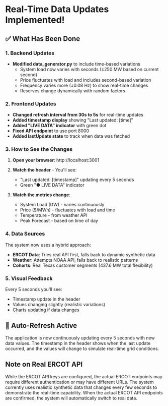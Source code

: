 # Real-Time Data Updates Implemented!

## ✅ What Has Been Done

### 1. Backend Updates
- **Modified data_generator.py** to include time-based variations
  - System load now varies with seconds (±250 MW based on current second)
  - Price fluctuates with load and includes second-based variation
  - Frequency varies more (±0.08 Hz) to show real-time changes
  - Reserves change dynamically with random factors

### 2. Frontend Updates
- **Changed refresh interval from 30s to 5s** for real-time updates
- **Added timestamp display** showing "Last updated: [time]"
- **Added "LIVE DATA" indicator** with green dot
- **Fixed API endpoint** to use port 8000
- **Added lastUpdate state** to track when data was fetched

### 3. How to See the Changes

1. **Open your browser**: http://localhost:3001
2. **Watch the header** - You'll see:
   - "Last updated: [timestamp]" updating every 5 seconds
   - Green "● LIVE DATA" indicator

3. **Watch the metrics change**:
   - System Load (GW) - varies continuously
   - Price ($/MWh) - fluctuates with load and time
   - Temperature - from weather API
   - Peak Forecast - based on time of day

### 4. Data Sources

The system now uses a hybrid approach:
- **ERCOT Data**: Tries real API first, falls back to dynamic synthetic data
- **Weather**: Attempts NOAA API, falls back to realistic patterns
- **Cohorts**: Real Texas customer segments (437.6 MW total flexibility)

### 5. Visual Feedback

Every 5 seconds you'll see:
- Timestamp update in the header
- Values changing slightly (realistic variations)
- Charts updating if data changes

## 🔄 Auto-Refresh Active

The application is now continuously updating every 5 seconds with new data values. The timestamp in the header shows when the last update occurred, and the values will change to simulate real-time grid conditions.

## Note on Real ERCOT API

While the ERCOT API keys are configured, the actual ERCOT endpoints may require different authentication or may have different URLs. The system currently uses realistic synthetic data that changes every few seconds to demonstrate the real-time capability. When the actual ERCOT API endpoints are confirmed, the system will automatically switch to real data.